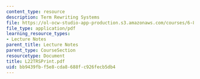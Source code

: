 ```yaml
---
content_type: resource
description: Term Rewriting Systems
file: https://ol-ocw-studio-app-production.s3.amazonaws.com/courses/6-827-multithreaded-parallelism-languages-and-compilers-fall-2002/bb9439fbf5e8cda8688fc926fecb5db4_L22TRSPrint.pdf
file_type: application/pdf
learning_resource_types:
- Lecture Notes
parent_title: Lecture Notes
parent_type: CourseSection
resourcetype: Document
title: L22TRSPrint.pdf
uid: bb9439fb-f5e8-cda8-688f-c926fecb5db4
---
```

